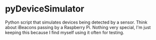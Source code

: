 # pyDeviceSimulator

Python script that simulates devices being detected by a sensor. Think about iBeacons passing by a Raspberry Pi.
Nothing very special, I'm just keeping this because I find myself using it often for testing.
